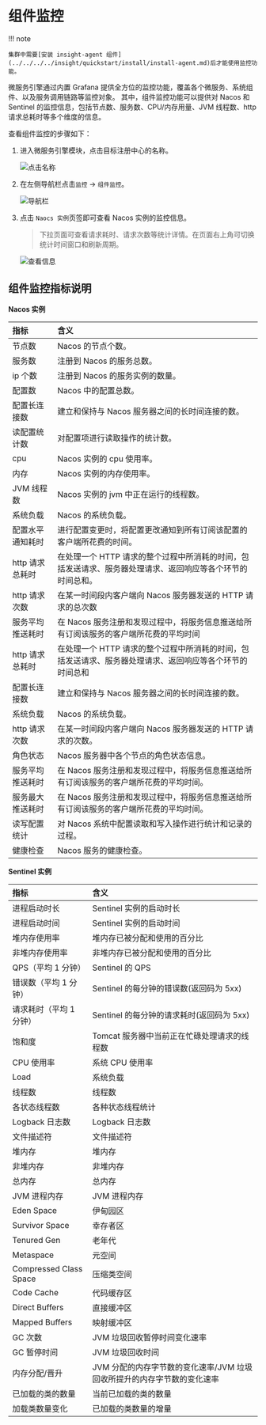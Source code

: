 # 组件监控

!!! note

    集群中需要[安装 insight-agent 组件](../../../../insight/quickstart/install/install-agent.md)后才能使用监控功能。

微服务引擎通过内置 Grafana 提供全方位的监控功能，覆盖各个微服务、系统组件、以及服务调用链路等监控对象。
其中，组件监控功能可以提供对 Nacos 和 Sentinel 的监控信息，包括节点数、服务数、CPU/内存用量、JVM 线程数、http 请求总耗时等多个维度的信息。

查看组件监控的步骤如下：

1. 进入微服务引擎模块，点击目标注册中心的名称。

    ![点击名称](https://docs.daocloud.io/daocloud-docs-images/docs/skoala/registry/managed/monitor/imgs/monitor01.png)

2. 在左侧导航栏点击`监控` -> `组件监控`。

    ![导航栏](https://docs.daocloud.io/daocloud-docs-images/docs/skoala/registry/managed/monitor/imgs/monitor02.png)

3. 点击 `Naocs 实例`页签即可查看 Nacos 实例的监控信息。

    > 下拉页面可查看请求耗时、请求次数等统计详情。在页面右上角可切换统计时间窗口和刷新周期。

    ![查看信息](https://docs.daocloud.io/daocloud-docs-images/docs/skoala/registry/managed/monitor/imgs/monitor03.png)

## 组件监控指标说明

**Nacos 实例**

| 指标             | 含义                                                                                                       |
| :--------------- | :--------------------------------------------------------------------------------------------------------- |
| 节点数           | Nacos 的节点个数。                                                                                         |
| 服务数           | 注册到 Nacos 的服务总数。                                                                                  |
| ip 个数          | 注册到 Nacos 的服务实例的数量。                                                                            |
| 配置数           | Nacos 中的配置总数。                                                                                       |
| 配置长连接数     | 建立和保持与 Nacos 服务器之间的长时间连接的数。                                                            |
| 读配置统计数     | 对配置项进行读取操作的统计数。                                                                             |
| cpu              | Nacos 实例的 cpu 使用率。                                                                                  |
| 内存             | Nacos 实例的内存使用率。                                                                                   |
| JVM 线程数       | Nacos 实例的 jvm 中正在运行的线程数。                                                                      |
| 系统负载         | Nacos 的系统负载。                                                                                         |
| 配置水平通知耗时 | 进行配置变更时，将配置更改通知到所有订阅该配置的客户端所花费的时间。                                       |
| http 请求总耗时  | 在处理一个 HTTP 请求的整个过程中所消耗的时间，包括发送请求、服务器处理请求、返回响应等各个环节的时间总和。 |
| http 请求次数    | 在某一时间段内客户端向 Nacos 服务器发送的 HTTP 请求的总次数                                                |
| 服务平均推送耗时 | 在 Nacos 服务注册和发现过程中，将服务信息推送给所有订阅该服务的客户端所花费的平均时间                      |
| http 请求总耗时  | 在处理一个 HTTP 请求的整个过程中所消耗的时间，包括发送请求、服务器处理请求、返回响应等各个环节的时间总和   |
| 配置长连接数     | 建立和保持与 Nacos 服务器之间的长时间连接的数。                                                            |
| 系统负载         | Nacos 的系统负载。                                                                                         |
| http 请求次数    | 在某一时间段内客户端向 Nacos 服务器发送的 HTTP 请求的次数。                                                |
| 角色状态         | Nacos 服务器中各个节点的角色状态信息。                                                                     |
| 服务平均推送耗时 | 在 Nacos 服务注册和发现过程中，将服务信息推送给所有订阅该服务的客户端所花费的平均时间。                    |
| 服务最大推送耗时 | 在 Nacos 服务注册和发现过程中，将服务信息推送给所有订阅该服务的客户端所花费的平均时间。                    |
| 读写配置统计     | 对 Nacos 系统中配置读取和写入操作进行统计和记录的过程。                                                    |
| 健康检查         | Nacos 服务的健康检查。                                                                                     |

**Sentinel 实例**

| 指标                   | 含义                                                                    |
| :--------------------- | :---------------------------------------------------------------------- |
| 进程启动时长           | Sentinel 实例的启动时长                                                 |
| 进程启动时间           | Sentinel 实例的启动时间                                                 |
| 堆内存使用率           | 堆内存已被分配和使用的百分比                                            |
| 非堆内存使用率         | 非堆内存已被分配和使用的百分比                                          |
| QPS（平均 1 分钟）        | Sentinel 的 QPS                                                         |
| 错误数（平均 1 分钟）     | Sentinel 的每分钟的错误数(返回码为 5xx)                                 |
| 请求耗时（平均 1 分钟）   | Sentinel 的每分钟的请求耗时(返回码为 5xx)                               |
| 饱和度                 | Tomcat 服务器中当前正在忙碌处理请求的线程数                             |
| CPU 使用率             | 系统 CPU 使用率                                                         |
| Load                   | 系统负载                                                                |
| 线程数                 | 线程数                                                                  |
| 各状态线程数           | 各种状态线程统计                                                        |
| Logback 日志数         | Logback 日志数                                                          |
| 文件描述符             | 文件描述符                                                              |
| 堆内存                 | 堆内存                                                                  |
| 非堆内存               | 非堆内存                                                                |
| 总内存                 | 总内存                                                                  |
| JVM 进程内存           | JVM 进程内存                                                            |
| Eden Space             | 伊甸园区                                                                |
| Survivor Space         | 幸存者区                                                                |
| Tenured Gen            | 老年代                                                                  |
| Metaspace              | 元空间                                                                  |
| Compressed Class Space | 压缩类空间                                                              |
| Code Cache             | 代码缓存区                                                              |
| Direct Buffers         | 直接缓冲区                                                              |
| Mapped Buffers         | 映射缓冲区                                                              |
| GC 次数                | JVM 垃圾回收暂停时间变化速率                                            |
| GC 暂停时间            | JVM 垃圾回收时间                                                        |
| 内存分配/晋升          | JVM 分配的内存字节数的变化速率/JVM 垃圾回收所提升的内存字节数的变化速率 |
| 已加载的类的数量       | 当前已加载的类的数量                                                    |
| 加载类数量变化         | 已加载的类数量的增量                                                    |

